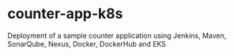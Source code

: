 # counter-app-k8s
Deployment of a sample counter application using Jenkins, Maven, SonarQube, Nexus, Docker, DockerHub and EKS
